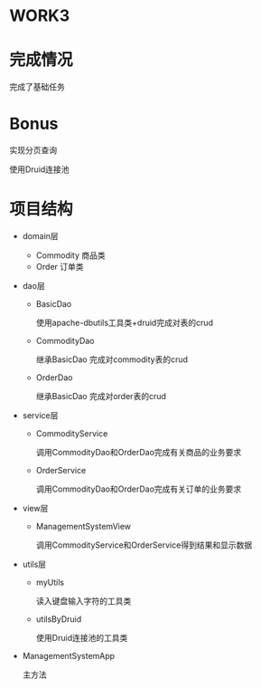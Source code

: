# WORK3

# 完成情况

完成了基础任务

# Bonus

实现分页查询

使用Druid连接池

# 项目结构

* domain层 
  * Commodity 商品类
  * Order 订单类

* dao层 

  * BasicDao 

    使用apache-dbutils工具类+druid完成对表的crud

  * CommodityDao

    继承BasicDao  完成对commodity表的crud

  * OrderDao 

    继承BasicDao 完成对order表的crud

* service层

  * CommodityService

    调用CommodityDao和OrderDao完成有关商品的业务要求

  * OrderService

    调用CommodityDao和OrderDao完成有关订单的业务要求

* view层

  * ManagementSystemView

    调用CommodityService和OrderService得到结果和显示数据					

* utils层

  * myUtils

    读入键盘输入字符的工具类

  * utilsByDruid

    使用Druid连接池的工具类		

* ManagementSystemApp

  主方法

